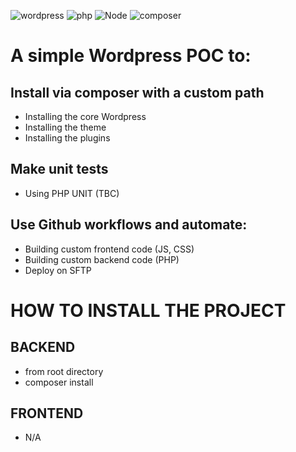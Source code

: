 ![wordpress](https://img.shields.io/badge/wordpress-v6.2-0678BE.svg?style=flat-square)
![php](https://img.shields.io/badge/PHP-v8.2-828cb7.svg?style=flat-square)
![Node](https://img.shields.io/badge/node-v18-644D31.svg?style=flat-square)
![composer](https://img.shields.io/badge/composer-v2-644D31.svg?style=flat-square)
<br>

# A simple Wordpress POC to:

## Install via composer with a custom path
- Installing the core Wordpress
- Installing the theme
- Installing the plugins

## Make unit tests
- Using PHP UNIT (TBC)

## Use Github workflows and automate:
- Building custom frontend code (JS, CSS)
- Building custom backend code (PHP)
- Deploy on SFTP

# HOW TO INSTALL THE PROJECT

## BACKEND
- from root directory
- composer install 

## FRONTEND
- N/A
